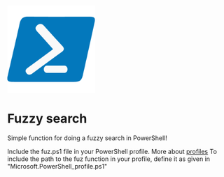 <img src="Resources/powershell.png" width="200" height="200">


# Fuzzy search

Simple function for doing a fuzzy search in PowerShell!

Include the fuz.ps1 file in your PowerShell profile.
More about [profiles](https://learn.microsoft.com/en-us/powershell/module/microsoft.powershell.core/about/about_profiles?view=powershell-7.4)
To include the path to the fuz function in your profile, define it as given in "Microsoft.PowerShell_profile.ps1"